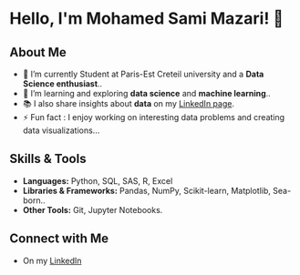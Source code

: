 
# Hello, I'm Mohamed Sami Mazari! 👋

## About Me
- 🔭 I’m currently Student at Paris-Est Creteil university and a **Data Science enthusiast**..
- 🌱 I’m learning and exploring **data science** and **machine learning**..
- 📚 I also share insights about **data** on my [LinkedIn page](https://www.linkedin.com/in/mohamed-sami-mazari/).
- ⚡ Fun fact : I enjoy working on interesting data problems and creating data visualizations...

## Skills & Tools
- **Languages:** Python, SQL, SAS, R, Excel
- **Libraries & Frameworks:** Pandas, NumPy, Scikit-learn, Matplotlib, Sea-born..
- **Other Tools:** Git, Jupyter Notebooks.

## Connect with Me
- On my [LinkedIn](https://www.linkedin.com/in/mohamed-sami-mazari/)
  



